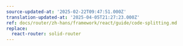 ```yaml
---
source-updated-at: '2025-02-22T09:47:51.000Z'
translation-updated-at: '2025-04-05T21:27:23.000Z'
ref: docs/router/zh-hans/framework/react/guide/code-splitting.md
replace:
  react-router: solid-router
---
```

